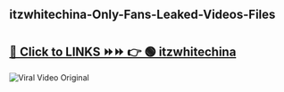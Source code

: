 
 ## itzwhitechina-Only-Fans-Leaked-Videos-Files

# <h2><a href="https://mediaupload.pro?itzwhitechina">🔗 Click to LINKS ⏩⏩ 👉 🟢 itzwhitechina </a></h2>

<a href="https://mediaupload.pro?itzwhitechina" rel="nofollow" data-target="animated-image.originalLink"><img src="https://i.ibb.co.com/xMMVF88/686577567.gif" alt="Viral Video Original" style="max-width: 100%; display: inline-block;" data-target="animated-image.originalImage"></a>